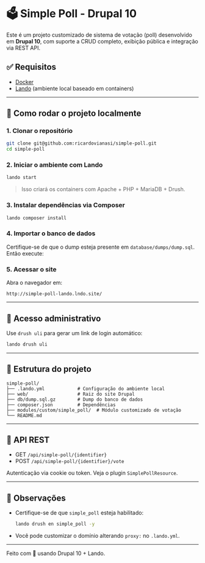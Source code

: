 # 🗳️ Simple Poll - Drupal 10

Este é um projeto customizado de sistema de votação (poll) desenvolvido em **Drupal 10**, com suporte a CRUD completo, exibição pública e integração via REST API.

## ✅ Requisitos

- [Docker](https://www.docker.com/)
- [Lando](https://lando.dev/) (ambiente local baseado em containers)

---

## 🚀 Como rodar o projeto localmente

### 1. Clonar o repositório

```bash
git clone git@github.com:ricardovianasi/simple-poll.git
cd simple-poll
```

### 2. Iniciar o ambiente com Lando

```bash
lando start
```

> Isso criará os containers com Apache + PHP + MariaDB + Drush.

### 3. Instalar dependências via Composer

```bash
lando composer install
```

### 4. Importar o banco de dados

Certifique-se de que o dump esteja presente em `database/dumps/dump.sql`. Então execute:

### 5. Acessar o site

Abra o navegador em:

```
http://simple-poll-lando.lndo.site/
```

---

## 🔐 Acesso administrativo

Use `drush uli` para gerar um link de login automático:

```bash
lando drush uli
```

---

## 📁 Estrutura do projeto

```
simple-poll/
├── .lando.yml            # Configuração do ambiente local
├── web/                  # Raiz do site Drupal
├── db/dump.sql.gz        # Dump do banco de dados
├── composer.json         # Dependências
├── modules/custom/simple_poll/  # Módulo customizado de votação
└── README.md
```

---

## 🔁 API REST

- GET `/api/simple-poll/{identifier}`
- POST `/api/simple-poll/{identifier}/vote`

Autenticação via cookie ou token. Veja o plugin `SimplePollResource`.

---

## 📌 Observações

- Certifique-se de que `simple_poll` esteja habilitado:
  ```bash
  lando drush en simple_poll -y
  ```
- Você pode customizar o domínio alterando `proxy:` no `.lando.yml`.

---

Feito com 💙 usando Drupal 10 + Lando.

